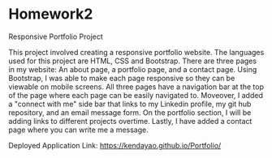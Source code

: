 # Homework2

Responsive Portfolio Project

This project involved creating a responsive portfolio website. The languages used for this project are HTML, CSS and Bootstrap. There are three pages in my website: An about page, a portfolio page, and a contact page. Using Bootstrap, I was able to make each page responsive so they can be viewable on mobile screens. All three pages have a navigation bar at the top of the page where each page can be easily navigated to. Moveover, I added a "connect with me" side bar that links to my Linkedin profile, my git hub repository, and an email message form. On the portfolio section, I will be adding links to different projects overtime. Lastly, I have added a contact page where you can write me a message. 

Deployed Application Link: https://kendayao.github.io/Portfolio/
